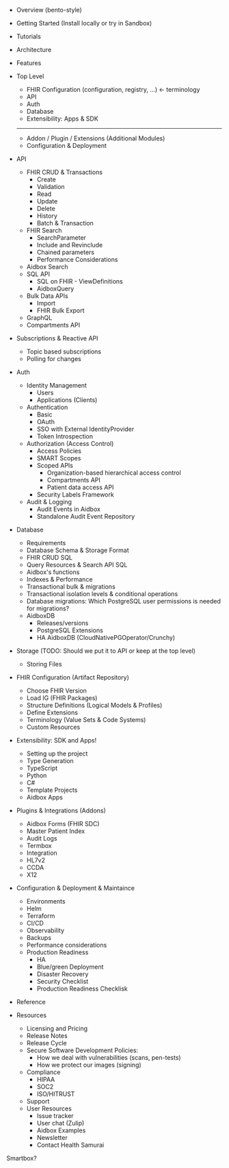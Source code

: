 * Overview (bento-style)
* Getting Started (Install locally or try in Sandbox)
* Tutorials
* Architecture
* Features
* Top Level
  - FHIR Configuration  (configuration, registry, ...) <- terminology
  - API
  - Auth
  - Database
  - Extensibility: Apps & SDK
  -----
  - Addon / Plugin / Extensions (Additional Modules)
  - Configuration & Deployment
* API
  - FHIR CRUD & Transactions
    * Create
    * Validation
    * Read
    * Update
    * Delete
    * History
    * Batch & Transaction
  - FHIR Search
    * SearchParameter
    * Include and Revinclude
    * Chained parameters
    * Performance Considerations
  - Aidbox Search
  - SQL API
    * SQL on FHIR - ViewDefinitions
    * AidboxQuery
  - Bulk Data APIs
    * Import
    * FHIR Bulk Export
  - GraphQL
  - Compartments API
* Subscriptions & Reactive API
  - Topic based subscriptions
  - Polling for changes
* Auth
  - Identity Management
    * Users
    * Applications (Clients)
  - Authentication
    * Basic
    * OAuth
    * SSO with External IdentityProvider
    * Token Introspection
  - Authorization (Access Control)
    * Access Policies
    * SMART Scopes
    * Scoped APIs
      - Organization-based hierarchical access control
      - Compartments API
      - Patient data access API
    * Security Labels Framework
  - Audit & Logging
    * Audit Events in Aidbox
    * Standalone Audit Event Repository
* Database
  - Requirements
  - Database Schema & Storage Format
  - FHIR CRUD SQL
  - Query Resources & Search API SQL
  - Aidbox's functions
  - Indexes & Performance
  - Transactional bulk & migrations
  - Transactional isolation levels & conditional operations
  - Database migrations: Which PostgreSQL user permissions is needed for migrations?
  - AidboxDB
    - Releases/versions
    - PostgreSQL Extensions
    - HA AidboxDB (CloudNativePGOperator/Crunchy)

* Storage (TODO: Should we put it to API or keep at the top level)
  - Storing Files
* FHIR Configuration (Artifact Repository)
  - Choose FHIR Version
  - Load IG (FHIR Packages)
  - Structure Definitions (Logical Models & Profiles)
  - Define Extensions
  - Terminology (Value Sets & Code Systems)
  - Custom Resources
* Extensibility: SDK and Apps!
  - Setting up the project
  - Type Generation
  - TypeScript
  - Python
  - C#
  - Template Projects
  - Aidbox Apps
* Plugins & Integrations (Addons)
  - Aidbox Forms (FHIR SDC)
  - Master Patient Index
  - Audit Logs
  - Termbox
  - Integration
   * HL7v2
   * CCDA
   * X12
* Configuration & Deployment & Maintaince
  - Environments
  - Helm
  - Terraform
  - CI/CD
  - Observability
  - Backups
  - Performance considerations
  - Production Readiness
    * HA
    * Blue/green Deployment
    * Disaster Recovery
    * Security Checklist
    * Production Readiness Checklisk
* Reference
* Resources
  - Licensing and Pricing
  - Release Notes
  - Release Cycle
  - Secure Software Development Policies:
    * How we deal with vulnerabilities (scans, pen-tests)
    * How we protect our images (signing)
  - Compliance
    * HIPAA
    * SOC2
    * ISO/HITRUST
  - Support
  - User Resources
    * Issue tracker
    * User chat (Zulip)
    * Aidbox Examples
    * Newsletter
    * Contact Health Samurai




Smartbox?
